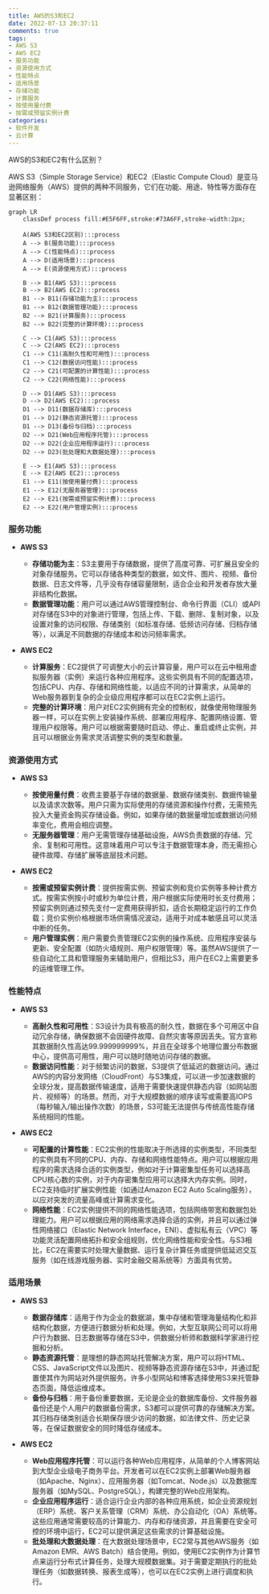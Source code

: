 ```yaml
---
title: AWS的S3和EC2
date: 2022-07-13 20:37:11
comments: true
tags:
- AWS S3
- AWS EC2
- 服务功能
- 资源使用方式
- 性能特点
- 适用场景
- 存储功能
- 计算服务
- 按使用量付费
- 按需或预留实例计费
categories:
- 软件开发
- 云计算
---
```




AWS的S3和EC2有什么区别？


AWS S3（Simple Storage Service）和EC2（Elastic Compute Cloud）是亚马逊网络服务（AWS）提供的两种不同服务，它们在功能、用途、特性等方面存在显著区别：


```mermaid
graph LR
    classDef process fill:#E5F6FF,stroke:#73A6FF,stroke-width:2px;

    A(AWS S3和EC2区别):::process
    A --> B(服务功能):::process
    A --> C(性能特点):::process
    A --> D(适用场景):::process
    A --> E(资源使用方式):::process

    B --> B1(AWS S3):::process
    B --> B2(AWS EC2):::process
    B1 --> B11(存储功能为主):::process
    B1 --> B12(数据管理功能):::process
    B2 --> B21(计算服务):::process
    B2 --> B22(完整的计算环境):::process

    C --> C1(AWS S3):::process
    C --> C2(AWS EC2):::process
    C1 --> C11(高耐久性和可用性):::process
    C1 --> C12(数据访问性能):::process
    C2 --> C21(可配置的计算性能):::process
    C2 --> C22(网络性能):::process

    D --> D1(AWS S3):::process
    D --> D2(AWS EC2):::process
    D1 --> D11(数据存储库):::process
    D1 --> D12(静态资源托管):::process
    D1 --> D13(备份与归档):::process
    D2 --> D21(Web应用程序托管):::process
    D2 --> D22(企业应用程序运行):::process
    D2 --> D23(批处理和大数据处理):::process

    E --> E1(AWS S3):::process
    E --> E2(AWS EC2):::process
    E1 --> E11(按使用量付费):::process
    E1 --> E12(无服务器管理):::process
    E2 --> E21(按需或预留实例计费):::process
    E2 --> E22(用户管理实例):::process
```


### 服务功能

- **AWS S3**

    - **存储功能为主**：S3主要用于存储数据，提供了高度可靠、可扩展且安全的对象存储服务。它可以存储各种类型的数据，如文件、图片、视频、备份数据、日志文件等，几乎没有存储容量限制，适合企业和开发者存放大量非结构化数据。
    - **数据管理功能**：用户可以通过AWS管理控制台、命令行界面（CLI）或API对存储在S3中的对象进行管理，包括上传、下载、删除、复制对象，以及设置对象的访问权限、存储类别（如标准存储、低频访问存储、归档存储等），以满足不同数据的存储成本和访问频率需求。

- **AWS EC2**

    - **计算服务**：EC2提供了可调整大小的云计算容量，用户可以在云中租用虚拟服务器（实例）来运行各种应用程序。这些实例具有不同的配置选项，包括CPU、内存、存储和网络性能，以适应不同的计算需求，从简单的Web服务器到复杂的企业级应用程序都可以在EC2实例上运行。
    - **完整的计算环境**：用户对EC2实例拥有完全的控制权，就像使用物理服务器一样，可以在实例上安装操作系统、部署应用程序、配置网络设置、管理用户权限等。用户可以根据需要随时启动、停止、重启或终止实例，并且可以根据业务需求灵活调整实例的类型和数量。

### 资源使用方式

- **AWS S3**

    - **按使用量付费**：收费主要基于存储的数据量、数据存储类别、数据传输量以及请求次数等。用户只需为实际使用的存储资源和操作付费，无需预先投入大量资金购买存储设备。例如，如果存储的数据量增加或数据访问频率变化，费用会相应调整。
    - **无服务器管理**：用户无需管理存储基础设施，AWS负责数据的存储、冗余、复制和可用性。这意味着用户可以专注于数据管理本身，而无需担心硬件故障、存储扩展等底层技术问题。

- **AWS EC2**

    - **按需或预留实例计费**：提供按需实例、预留实例和竞价实例等多种计费方式。按需实例按小时或秒为单位计费，用户根据实际使用时长支付费用；预留实例则通过预先支付一定费用获得折扣，适合长期稳定运行的工作负载；竞价实例价格根据市场供需情况波动，适用于对成本敏感且可以灵活中断的任务。
    - **用户管理实例**：用户需要负责管理EC2实例的操作系统、应用程序安装与更新、安全配置（如防火墙规则、用户权限管理）等。虽然AWS提供了一些自动化工具和管理服务来辅助用户，但相比S3，用户在EC2上需要更多的运维管理工作。

### 性能特点

- **AWS S3**

    - **高耐久性和可用性**：S3设计为具有极高的耐久性，数据在多个可用区中自动冗余存储，确保数据不会因硬件故障、自然灾害等原因丢失。官方宣称其数据耐久性高达99.999999999%，并且在全球多个地理位置分布数据中心，提供高可用性，用户可以随时随地访问存储的数据。
    - **数据访问性能**：对于频繁访问的数据，S3提供了低延迟的数据访问。通过AWS的内容分发网络（CloudFront）与S3集成，可以进一步加速数据的全球分发，提高数据传输速度，适用于需要快速提供静态内容（如网站图片、视频等）的场景。然而，对于大规模数据的顺序读写或需要高IOPS（每秒输入/输出操作次数）的场景，S3可能无法提供与传统高性能存储系统相同的性能。

- **AWS EC2**

    - **可配置的计算性能**：EC2实例的性能取决于所选择的实例类型，不同类型的实例具有不同的CPU、内存、存储和网络性能特点。用户可以根据应用程序的需求选择合适的实例类型，例如对于计算密集型任务可以选择高CPU核心数的实例，对于内存密集型应用可以选择大内存实例。同时，EC2支持临时扩展实例性能（如通过Amazon EC2 Auto Scaling服务），以应对突发的流量高峰或计算需求变化。
    - **网络性能**：EC2实例提供不同的网络性能选项，包括网络带宽和数据包处理能力。用户可以根据应用的网络需求选择合适的实例，并且可以通过弹性网络接口（Elastic Network Interface，ENI）、虚拟私有云（VPC）等功能灵活配置网络拓扑和安全组规则，优化网络性能和安全性。与S3相比，EC2在需要实时处理大量数据、运行复杂计算任务或提供低延迟交互服务（如在线游戏服务器、实时金融交易系统等）方面具有优势。

### 适用场景

- **AWS S3**

    - **数据存储库**：适用于作为企业的数据湖，集中存储和管理海量结构化和非结构化数据，方便进行数据分析和处理。例如，大型互联网公司可以将用户行为数据、日志数据等存储在S3中，供数据分析师和数据科学家进行挖掘和分析。
    - **静态资源托管**：是理想的静态网站托管解决方案，用户可以将HTML、CSS、JavaScript文件以及图片、视频等静态资源存储在S3中，并通过配置使其作为网站对外提供服务。许多小型网站和博客选择使用S3来托管静态页面，降低运维成本。
    - **备份与归档**：用于备份重要数据，无论是企业的数据库备份、文件服务器备份还是个人用户的数据备份需求，S3都可以提供可靠的存储解决方案。其归档存储类别适合长期保存很少访问的数据，如法律文件、历史记录等，在保证数据安全的同时降低存储成本。


- **AWS EC2**

    - **Web应用程序托管**：可以运行各种Web应用程序，从简单的个人博客网站到大型企业级电子商务平台。开发者可以在EC2实例上部署Web服务器（如Apache、Nginx）、应用服务器（如Tomcat、Node.js）以及数据库服务器（如MySQL、PostgreSQL），构建完整的Web应用架构。
    - **企业应用程序运行**：适合运行企业内部的各种应用系统，如企业资源规划（ERP）系统、客户关系管理（CRM）系统、办公自动化（OA）系统等。这些应用通常需要较高的计算能力、内存和存储资源，并且需要在安全可控的环境中运行，EC2可以提供满足这些需求的计算基础设施。
    - **批处理和大数据处理**：在大数据处理场景中，EC2常与其他AWS服务（如Amazon EMR、AWS Batch）结合使用。例如，使用EC2实例作为计算节点来运行分布式计算任务，处理大规模数据集。对于需要定期执行的批处理任务（如数据转换、报表生成等），也可以在EC2实例上进行调度和执行。





